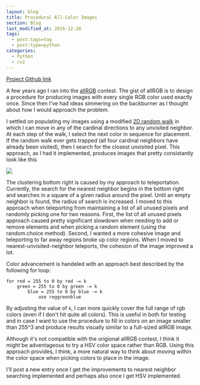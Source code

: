 ```yaml
---
layout: blog
title: Procedural All-Color Images
section: Blog
last_modified_at: 2016-12-28
tags:
  - post:tags=tag
  - post:type=python
categories:
  - Python
  - cv2
---
```


[Project Github link](https://github.com/RagingRoosevelt/allRGBImages)

A few years ago I ran into the [allRGB](https://allrgb.com/) contest.  The gist of allRGB is to
design a procedure for producing images with every single RGB color used exactly once.  Since then 
I've had ideas simmering on the backburner as I thought about how I would approach the problem. 

I settled on populating my images using a modified
[2D random walk](https://en.wikipedia.org/wiki/Random_walk) in which I can move in any of the
cardinal directions to any unvisited neighbor.  At each step of the walk, I select the next color in 
sequence for placement. If the random walk ever gets trapped (all four cardinal neighbors have 
already been visited), then I search for the closest unvisited pixel. This approach, as I had it 
implemented, produces images that pretty consistantly look like this 

<a href="https://i.imgur.com/uCpPQHl.png"><img class="full" src="https://i.imgur.com/uCpPQHl.png" /></a>

The clustering bottom right is caused by my approach to teleportation.  Currently, the search for 
the nearest neighbor begins in the bottom right and searches in a square of a given radius around 
the pixel.  Until an empty neighbor is found, the radius of search is increased.  I moved to this 
approach when teleporting from maintaining a list of all unused pixels and randomly picking one for 
two reasons.  First, the list of all unused pixels approach caused pretty significant slowdown when 
needing to add or remove elements and when picking a random element (using the random.choice 
method).  Second, I wanted a more cohesive image and teleporting to far away regions broke up color 
regions.  When I moved to nearest-unvisited-neighbor teleports, the cohesion of the image improved a
lot.

Color advancement is handeled with an approach best described by the following for loop:

    for red = 255 to 0 by red -= k
        green = 255 to 0 by green -= k
            blue = 255 to 0 by blue -= k
                use reggreenblue

By adjusting the value of `k`, I can more quickly cover the full range of rgb colors (even if I 
don't hit quite all colors).  This is useful in both for testing and in case I want to use the 
procedure to fill in colors on an image smaller than 255^3 and produce results visually similar to a
full-sized allRGB image.

Although it's not compatible with the origional allRGB contest, I think it might be adventageous to 
try a HSV color space rather than RGB.  Using this approach provides, I think, a more natural way to
think about moving within the color space when picking colors to place in the image.

I'll post a new entry once I get the improvements to nearest neighbor searching implemented and
perhaps also once I get HSV implemented.
